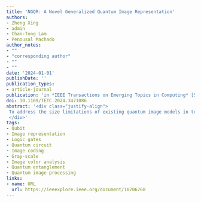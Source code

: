 ```yaml
---
title: 'NGQR: A Novel Generalized Quantum Image Representation'
authors:
- Zheng Xing
- admin
- Chan-Tong Lam
- Penousal Machado
author_notes:
- ""
- "corresponding author"
- ""
- ""
date: '2024-01-01'
publishDate: ''
publication_types:
- article-journal
publication: 'in *IEEE Transactions on Emerging Topics in Computing* [SCI,JCR Q1]'
doi: 10.1109/TETC.2024.3471086
abstract: '<div class="justify-align">
 To address the size limitations of existing quantum image models in terms of accurate image representation, as well as inaccurate image operation and retrieval, we propose a Novel Generalized Quantum Image Representation (NGQR) for images of arbitrary size and type. For generalizing the size model, we first propose the Perception-Aided Encoding (PE) method to perceive the target qubits in the quantum information. Based on PE, we propose the quantum image representation PE-NGQR, which accurately ignores redundant information thereby targeting valid pixels for operations and retrieval. Then, to accurately represent the needed pixel information without redundancy, we propose the Coherent-Size Encoding (CE) method. The CE can encode an arbitrary number of quantum states. Based on CE, we propose CE-NGQR, a quantum image model capable of accurate image representation, processing and retrieval. Specifically, we describe in detail the concept, representation and quantum circuits of NGQR. We provide detailed quantum circuits and simulations of NGQR-based operations and geometric transformations. Moreover, NGQR enables flexible quantum image scaling. We illustrate the complementarity of the proposed PE-NGQR and CE-NGQR through complexity simulations and clarify the respective applicability scenarios. Finally, comparisons and analyses with existing quantum image models demonstrate the versatility and flexibility advantages of NGQR.
 </div>'
tags:
- Qubit
- Image representation
- Logic gates
- Quantum circuit
- Image coding
- Gray-scale
- Image color analysis
- Quantum entanglement
- Quantum image processing
links:
- name: URL
  url: https://ieeexplore.ieee.org/document/10706768
---
```

